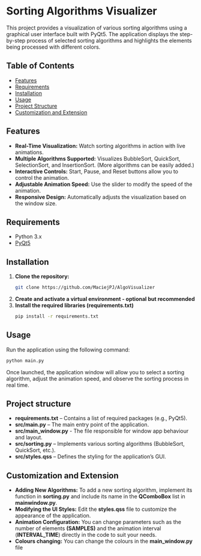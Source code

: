 # Sorting Algorithms Visualizer

This project provides a visualization of various sorting algorithms using a graphical user interface built with PyQt5. The application displays the step-by-step process of selected sorting algorithms and highlights the elements being processed with different colors.

## Table of Contents

- [Features](#features)
- [Requirements](#requirements)
- [Installation](#installation)
- [Usage](#usage)
- [Project Structure](#project-structure)
- [Customization and Extension](#customization-and-extension)

## Features

- **Real-Time Visualization:** Watch sorting algorithms in action with live animations.
- **Multiple Algorithms Supported:** Visualizes BubbleSort, QuickSort, SelectionSort, and InsertionSort. (More algorithms can be easily added.)
- **Interactive Controls:** Start, Pause, and Reset buttons allow you to control the animation.
- **Adjustable Animation Speed:** Use the slider to modify the speed of the animation.
- **Responsive Design:** Automatically adjusts the visualization based on the window size.

## Requirements

- Python 3.x
- [PyQt5](https://pypi.org/project/PyQt5/)

## Installation

1. **Clone the repository:**
   ```bash
   git clone https://github.com/MaciejPJ/AlgoVisualizer
2. **Create and activate a virtual environment - optional but recommended**
3. **Install the required libraries (requirements.txt)**
   ```bash
   pip install -r requirements.txt

## Usage

Run the application using the following command:
```bash
python main.py
```
Once launched, the application window will allow you to select a sorting algorithm, adjust the animation speed, and observe the sorting process in real time.

## Project structure

- **requirements.txt** – Contains a list of required packages (e.g., PyQt5).
- **src/main.py** – The main entry point of the application.
- **src/main_window.py** - The file responsible for window app behaviour and layout.
- **src/sorting.py** – Implements various sorting algorithms (BubbleSort, QuickSort, etc.).
- **src/styles.qss** – Defines the styling for the application’s GUI.

## Customization and Extension

- **Adding New Algorithms:**
To add a new sorting algorithm, implement its function in **sorting.py** and include its name in the **QComboBox** list in **mainwindow.py**.
- **Modifying the UI Styles:**
Edit the **styles.qss** file to customize the appearance of the application.
- **Animation Configuration:**
You can change parameters such as the number of elements **(SAMPLES)** and the animation interval (**INTERVAL_TIME**) directly in the code to suit your needs.
- **Colours changing:**
You can change the colours in the **main_window.py** file  
